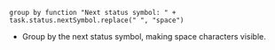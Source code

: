 <!-- placeholder to force blank line before included text -->


```text
group by function "Next status symbol: " + task.status.nextSymbol.replace(" ", "space")
```

- Group by the next status symbol, making space characters visible.


<!-- placeholder to force blank line after included text -->
